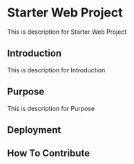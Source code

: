 # Starter Web Project

This is description for Starter Web Project


## Introduction

This is description for Introduction


## Purpose

This is description for Purpose

## Deployment

## How To Contribute